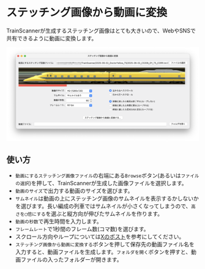 # ステッチング画像から動画に変換

TrainScannerが生成するステッチング画像はとても大きいので、WebやSNSで共有できるように動画に変換します。

![ステッチング画像から動画に変換](./i/converter.png)

## 使い方

- `動画にするステッチング画像ファイル`の右端にある`Browse`ボタン(あるいは`ファイルの選択`)を押して、TrainScannerが生成した画像ファイルを選択します。
- `動画のサイズ`で出力する動画のサイズを選びます。
- `サムネイル`は動画の上にステッチング画像のサムネイルを表示するかしないかを選びます。長い編成の列車ではサムネイルが小さくなってしまうので、`高さを◯倍にする`を選ぶと縦方向が伸びたサムネイルを作ります。
- `動画の秒数`で再生時間を入力します。
- `フレームレート`で1秒間のフレーム数(コマ数)を選びます。
- スクロール方向やループについては[Xのポスト](https://x.com/yamakox/status/1938180624663384370)を参考にしてください。
- `ステッチング画像から動画に変換する`ボタンを押して保存先の動画ファイル名を入力すると、動画ファイルを生成します。`フォルダを開く`ボタンを押すと、動画ファイルの入ったフォルダーが開きます。
